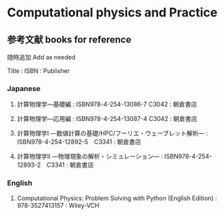 # Computational physics and Practice

## 参考文献 books for reference

随時追加 Add as needed

Title : ISBN : Publisher

### Japanese

1. 計算物理学―基礎編  : ISBN978-4-254-13086-7 C3042 : 朝倉書店

2. 計算物理学―応用編 : ISBN978-4-254-13087-4 C3042 : 朝倉書店

3. 計算物理学I ―数値計算の基礎/HPC/フーリエ・ウェーブレット解析―  : ISBN978-4-254-12892-5　C3341 :  朝倉書店

4. 計算物理学II ―物理現象の解析・シミュレーション― : ISBN978-4-254-12893-2　C3341 :  朝倉書店

### English

1. Computational Physics: Problem Solving with Python (English Edition) : 978-3527413157 :  Wiley-VCH
